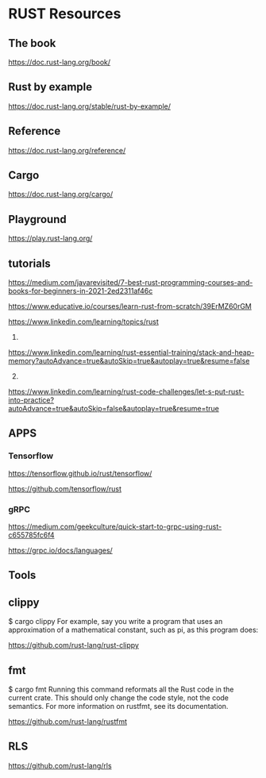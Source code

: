 


# RUST Resources


## The book
https://doc.rust-lang.org/book/

## Rust by example
https://doc.rust-lang.org/stable/rust-by-example/

## Reference
https://doc.rust-lang.org/reference/


## Cargo
https://doc.rust-lang.org/cargo/



## Playground

https://play.rust-lang.org/




## tutorials

https://medium.com/javarevisited/7-best-rust-programming-courses-and-books-for-beginners-in-2021-2ed2311af46c



https://www.educative.io/courses/learn-rust-from-scratch/39ErMZ60rGM





https://www.linkedin.com/learning/topics/rust


1. 
https://www.linkedin.com/learning/rust-essential-training/stack-and-heap-memory?autoAdvance=true&autoSkip=true&autoplay=true&resume=false


2.
https://www.linkedin.com/learning/rust-code-challenges/let-s-put-rust-into-practice?autoAdvance=true&autoSkip=false&autoplay=true&resume=true



## APPS

### Tensorflow
https://tensorflow.github.io/rust/tensorflow/

https://github.com/tensorflow/rust



### gRPC

https://medium.com/geekculture/quick-start-to-grpc-using-rust-c655785fc6f4

https://grpc.io/docs/languages/



## Tools



## clippy

$ cargo clippy
For example, say you write a program that uses an approximation of a mathematical constant, such as pi, as this program does:

https://github.com/rust-lang/rust-clippy


## fmt

$ cargo fmt
Running this command reformats all the Rust code in the current crate. This should only change the code style, not the code semantics. For more information on rustfmt, see its documentation.

https://github.com/rust-lang/rustfmt



## RLS


https://github.com/rust-lang/rls


